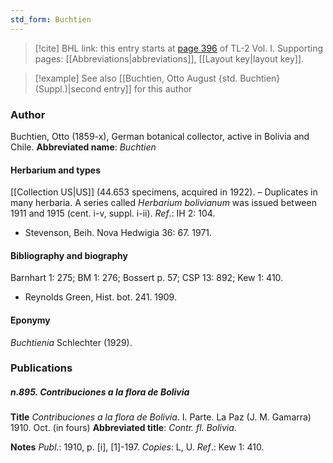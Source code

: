 ```yaml
---
std_form: Buchtien
---
```


> [!cite] BHL link: this entry starts at [page 396](https://www.biodiversitylibrary.org/page/33120527) of TL-2 Vol. I.
> Supporting pages: [[Abbreviations|abbreviations]], [[Layout key|layout key]].

> [!example] See also [[Buchtien, Otto August {std. Buchtien} (Suppl.)|second entry]] for this author

### Author

Buchtien, Otto (1859-x), German botanical collector, active in Bolivia and Chile. 
**Abbreviated name**: *Buchtien*

#### Herbarium and types

[[Collection US|US]] (44.653 specimens, acquired in 1922). – Duplicates in many herbaria. A series called *Herbarium bolivianum* was issued between 1911 and 1915 (cent. i-v, suppl. i-ii).
*Ref*.: IH 2: 104.
- Stevenson, Beih. Nova Hedwigia 36: 67. 1971.

#### Bibliography and biography

Barnhart 1: 275; BM 1: 276; Bossert p. 57; CSP 13: 892; Kew 1: 410.
- Reynolds Green, Hist. bot. 241. 1909.

#### Eponymy

*Buchtienia* Schlechter (1929).

### Publications

##### n.895. Contribuciones a la flora de Bolivia

**Title**
*Contribuciones a la flora de Bolivia*. I. Parte. La Paz (J. M. Gamarra) 1910. Oct. (in fours)
**Abbreviated title**: *Contr. fl. Bolivia*.

**Notes**
*Publ*.: 1910, p. \[i\], \[1\]-197. *Copies*: L, U.
*Ref*.: Kew 1: 410.

